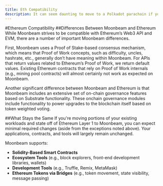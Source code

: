 ```yaml
---
title: Eth Compatibility
description: It can seem daunting to move to a Polkadot parachain if you’re used to Ethereum. Here’s what to expect when using Moonbeam for the first time.
---
```


#Ethereum Compatibility
##Differences Between Moonbeam and Ethereum
While Moonbeam strives to be compatible with Ethereum’s Web3 API and EVM, there are a number of important Moonbeam differences.

First, Moonbeam uses a Proof of Stake-based consensus mechanism, which means that Proof of Work concepts, such as difficulty, uncles, hashrate, etc., generally don’t have meaning within Moonbeam.  For APIs that return values related to Ethereum’s Proof of Work, we return default values.  Existing Ethereum contracts that rely on Proof of Work internals (e.g., mining pool contracts) will almost certainly not work as expected on Moonbeam.

Another significant difference between Moonbeam and Ethereum is that Moonbeam includes an extensive set of on-chain governance features based on Substrate functionality.  These onchain governance modules include functionality to power upgrades to the blockchain itself based on token weighted voting.

##What Stays the Same
If you're moving portions of your existing workloads and state off of Ethereum Layer 1 to Moonbeam, you can expect minimal required changes (aside from the exceptions noted above). Your applications, contracts, and tools will largely remain unchanged.

Moonbeam supports:

* **Solidity-Based Smart Contracts**
* **Ecosystem Tools** (e.g., block explorers, front-end development libraries, wallets)
* **Development Tools** (e.g., Truffle, Remix, MetaMask)
* **Ethereum Tokens via Bridges** (e.g., token movement, state visibility, message passing)
